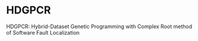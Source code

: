 # HDGPCR
HDGPCR: Hybrid-Dataset Genetic Programming with Complex Root method of Software Fault Localization
